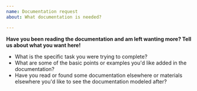 ```yaml
---
name: Documentation request
about: What documentation is needed?

---
```


**Have you been reading the documentation and am left wanting more? Tell us about what you want here!**

* What is the specific task you were trying to complete?
* What are some of the basic points or examples you'd like added in the documentation?
* Have you read or found some documentation elsewhere or materials elsewhere you'd like to see the documentation modeled after?

